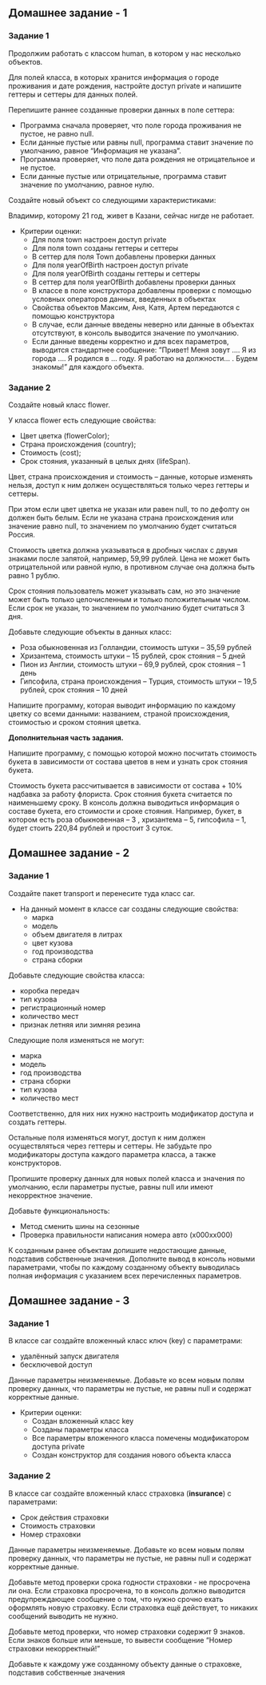 ## Домашнее задание - 1

### Задание 1

Продолжим работать с классом human, в котором у нас несколько объектов.

Для полей класса, в которых хранится информация о городе проживания и дате рождения,  настройте доступ private и напишите геттеры и сеттеры для данных полей.

Перепишите раннее созданные проверки данных в поле сеттера:

- Программа сначала проверяет, что поле города проживания не пустое, не равно null.
- Если данные пустые или равны null, программа ставит значение по умолчанию, равное “Информация не указана”.
- Программа проверяет, что поле дата рождения не отрицательное и не пустое.
- Если данные пустые или отрицательные, программа ставит значение по умолчанию, равное нулю.

Создайте новый объект со следующими характеристиками:

Владимир, которому 21 год, живет в Казани, сейчас нигде не работает.

- Критерии оценки:
  - Для поля town настроен доступ private
  - Для поля town созданы геттеры и сеттеры
  - В сеттер для поля Town добавлены проверки данных
  - Для поля  yearOfBirth настроен доступ private
  - Для поля yearOfBirth созданы геттеры и сеттеры
  - В сеттер для поля yearOfBirth добавлены проверки данных
  - В классе в поле конструктора добавлены проверки с помощью условных операторов данных, введенных в объектах
  - Свойства объектов Максим, Аня, Катя, Артем передаются с помощью конструктора
  - В случае, если данные введены неверно или данные в объектах отсутствуют, в консоль выводится значение по умолчанию.
  - Если данные введены корректно и для всех параметров, выводится стандартнее сообщение: ”Привет! Меня зовут …. Я из города …. Я родился в  … году. Я работаю на должности… . Будем знакомы!” для каждого объекта.

### Задание 2

Создайте новый класс flower.

У класса flower есть следующие свойства:

- Цвет цветка (flowerColor);
- Страна происхождения (country);
- Стоимость (cost);
- Срок стояния, указанный в целых днях (lifeSpan).

Цвет, страна происхождения и стоимость – данные, которые изменять нельзя, доступ к ним должен осуществляться только через геттеры и сеттеры.

При этом если цвет цветка не указан или равен null, то по дефолту он должен быть белым. Если не указана страна происхождения или значение равно null, то значением по умолчанию будет считаться Россия.

Стоимость цветка должна указываться в дробных числах с двумя знаками после запятой, например, 59,99 рублей. Цена не может быть отрицательной или равной нулю, в противном случае она должна быть равно 1 рублю.

Срок стояния пользователь может указывать сам, но это значение может быть только целочисленным и только положительным числом. Если срок не указан, то значением по умолчанию будет считаться 3 дня.

Добавьте следующие объекты в данных класс:

- Роза обыкновенная из Голландии, стоимость штуки – 35,59 рублей
- Хризантема, стоимость штуки – 15 рублей, срок стояния – 5 дней
- Пион из Англии, стоимость штуки – 69,9 рублей, срок стояния – 1 день
- Гипсофила, страна происхождения – Турция, стоимость штуки – 19,5 рублей, срок стояния – 10 дней

Напишите программу, которая выводит информацию по каждому цветку со всеми данными: названием, страной происхождения, стоимостью и сроком стояния цветка.

**Дополнительная часть задания.**

Напишите программу, с помощью которой можно посчитать стоимость букета в зависимости от состава цветов в нем и узнать срок стояния букета.

Стоимость букета рассчитывается в зависимости от состава + 10% надбавка за работу флориста. Срок стояния букета считается по наименьшему сроку. В консоль должна выводиться информация о составе букета, его стоимости и сроке стояния. Например,  букет, в котором есть роза обыкновенная – 3 , хризантема – 5, гипсофила – 1, будет стоить 220,84 рублей и простоит 3 суток.

## Домашнее задание - 2

### Задание 1

Создайте пакет transport и перенесите туда класс car.

- На данный момент в классе car созданы следующие свойства:
  - марка
  - модель
  - объем двигателя в литрах
  - цвет кузова
  - год производства
  - страна сборки

Добавьте следующие свойства класса:

- коробка передач
- тип кузова
- регистрационный номер
- количество мест
- признак летняя или зимняя резина

Следующие поля изменяться не могут:

- марка
- модель
- год производства
- страна сборки
- тип кузова
- количество мест

Соответственно, для них них нужно настроить модификатор доступа и создать геттеры.

Остальные поля изменяться могут, доступ к ним должен осуществляться через геттеры и сеттеры. Не забудьте про модификаторы доступа каждого параметра класса, а также конструкторов.

Пропишите проверку данных для новых полей класса и значения по умолчанию, если параметры пустые, равны null или имеют некорректное значение.

Добавьте функциональность:

- Метод сменить шины на сезонные
- Проверка правильности написания номера авто (х000хх000)

К созданным ранее объектам допишите недостающие данные, подставив собственные значения. Дополните вывод в консоль новыми параметрами, чтобы по каждому созданному объекту выводилась полная информация с указанием всех перечисленных параметров.

## Домашнее задание - 3

### Задание 1

В классе car создайте вложенный класс ключ (key) с параметрами:

- удалённый запуск двигателя
- бесключевой доступ

Данные параметры неизменяемые. Добавьте ко всем новым полям проверку данных, что параметры не пустые, не равны null и содержат корректные данные.

- Критерии оценки:
  - Создан вложенный класс key
  - Созданы параметры класса
  - Все параметры вложенного класса помечены модификатором доступа private
  - Создан конструктор для создания нового объекта класса


### Задание 2

В классе car создайте вложенный класс страховка (**insurance**) с параметрами:

- Срок действия страховки
- Стоимость страховки
- Номер страховки

Данные параметры неизменяемые. Добавьте ко всем новым полям проверку данных, что параметры не пустые, не равны null и содержат корректные данные.

Добавьте метод проверки срока годности страховки - не просрочена ли она. Если страховка просрочена, то в консоль должно выводится предупреждающее сообщение о том, что нужно срочно ехать оформлять новую страховку. Если страховка ещё действует, то никаких сообщений выводить не нужно.

Добавьте метод проверки, что номер страховки содержит 9 знаков. Если знаков больше или меньше, то вывести сообщение “Номер страховки некорректный!”

Добавьте к каждому уже созданному объекту данные о страховке, подставив собственные значения